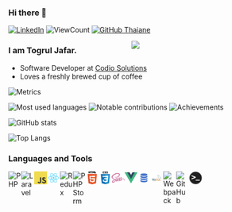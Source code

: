 ### Hi there 👋

[![LinkedIn](https://img.shields.io/badge/togruljafar-informational?style=flat-square&logo=linkedin&logoColor=white)](https://www.linkedin.com/in/togruljafar/)    ![ViewCount](https://komarev.com/ghpvc/?username=togruljafar&color=1A4730) [![GitHub Thaiane](https://img.shields.io/github/followers/togruljafar?label=follow&style=social)](https://github.com/togruljafar)

<div align="left">
  <a href="https://api.daily.dev/get?r=togruljafar" target="_blank">
    <img
      width="256"
      align="right"
      src="https://api.daily.dev/devcards/0bdc7ae6ff5c40c3aa783267cbe76a19.png?r=az4"
    />
  </a>
</div>

### I am Togrul Jafar.

- Software Developer at [Codio Solutions](https://www.codio.az)
- Loves a freshly brewed cup of coffee

<!-- ![Metrics](https://metrics.lecoq.io/togruljafar) -->

![Metrics](https://raw.githubusercontent.com/togruljafar/omBratteng/github-metrics/github-metrics.svg)

![Most used languages](https://raw.githubusercontent.com/togruljafar/togruljafar/github-metrics/language.svg)
![Notable contributions](https://raw.githubusercontent.com/togruljafar/togruljafar/github-metrics/notable.svg)
![Achievements](https://raw.githubusercontent.com/togruljafar/togruljafar/github-metrics/achievements.svg)

![GitHub stats](https://github-readme-stats.vercel.app/api?username=togruljafar&show_icons=true&hide_title=true&count_private=true&include_all_commits=true&count_private=true&theme=gotham)

<!-- [![GitHub Streak](https://github-readme-streak-stats.herokuapp.com/?user=DenverCoder1&theme=dark)](https://git.io/streak-stats) -->

![Top Langs](https://github-readme-stats.vercel.app/api/top-langs/?username=togruljafar&layout=compact&theme=gotham&custom_title=Statistics)  


<!-- <a href="https://skyline.github.com/togruljafar/2021" title="2021 GitHub Skyline"><img src="https://user-images.githubusercontent.com/26674818/162868221-339ea6d5-d218-4b22-91c8-7045ed31d81e.png" alt="2020 GitHub Skyline" width="50%" /></a> -->

<!-- Github jokes -->
<!-- <img src="https://readme-jokes.vercel.app/api?hideBorder&theme=cobalt&qColor=%23944bcc&aColor=%23bbdb51" alt="Jokes Card" /> -->

### Languages and Tools

<img align="left" alt="PHP" width="26px" src="https://www.pngfind.com/pngs/m/146-1466902_php-logo-png-transparent-php-logo-png-png.png" />
<img align="left" alt="Laravel" width="26px" src="https://laravel.com/img/logomark.min.svg" />
<img align="left" alt="JavaScript" width="26px" src="https://raw.githubusercontent.com/github/explore/80688e429a7d4ef2fca1e82350fe8e3517d3494d/topics/javascript/javascript.png" />
<img align="left" alt="React" width="26px" src="https://raw.githubusercontent.com/github/explore/80688e429a7d4ef2fca1e82350fe8e3517d3494d/topics/react/react.png" />
<img align="left" alt="Redux" width="26px" src="https://seeklogo.com/images/R/redux-logo-9CA6836C12-seeklogo.com.png" />
<img align="left" alt="PHPStorm" width="26px" src="https://resources.jetbrains.com/storage/products/phpstorm/img/meta/phpstorm_logo_300x300.png" />
<img align="left" alt="HTML5" width="26px" src="https://raw.githubusercontent.com/github/explore/80688e429a7d4ef2fca1e82350fe8e3517d3494d/topics/html/html.png" />
<img align="left" alt="CSS3" width="26px" src="https://raw.githubusercontent.com/github/explore/80688e429a7d4ef2fca1e82350fe8e3517d3494d/topics/css/css.png" />
<img align="left" alt="Sass" width="26px" src="https://raw.githubusercontent.com/github/explore/80688e429a7d4ef2fca1e82350fe8e3517d3494d/topics/sass/sass.png" />
<img align="left" alt="Vue" width="26px" src="https://raw.githubusercontent.com/github/explore/80688e429a7d4ef2fca1e82350fe8e3517d3494d/topics/vue/vue.png" />
<img align="left" alt="SQL" width="26px" src="https://raw.githubusercontent.com/github/explore/80688e429a7d4ef2fca1e82350fe8e3517d3494d/topics/sql/sql.png" />
<img align="left" alt="MySQL" width="26px" src="https://raw.githubusercontent.com/github/explore/80688e429a7d4ef2fca1e82350fe8e3517d3494d/topics/mysql/mysql.png" />
<img align="left" alt="Webpack" width="26px" src="https://webpack.js.org/icon-pwa-512x512.d3dae4189855b3a72ff9.png" />
<img align="left" alt="GitHub" width="26px" src="https://github.githubassets.com/images/modules/logos_page/GitHub-Mark.png" />
<img align="left" alt="Terminal" width="26px" src="https://raw.githubusercontent.com/github/explore/80688e429a7d4ef2fca1e82350fe8e3517d3494d/topics/terminal/terminal.png" />

